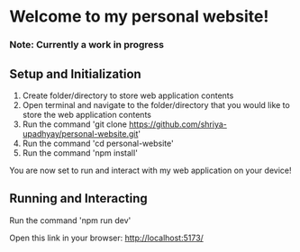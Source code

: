 # Welcome to my personal website!

### Note: Currently a work in progress


## Setup and Initialization

1. Create folder/directory to store web application contents
2. Open terminal and navigate to the folder/directory that you would like to store the web application contents
3. Run the command 'git clone https://github.com/shriya-upadhyay/personal-website.git'
4. Run the command 'cd personal-website'
5. Run the command 'npm install'

You are now set to run and interact with my web application on your device!

## Running and Interacting

Run the command 'npm run dev'

Open this link in your browser: [http://localhost:5173/](http://localhost:5173/)
